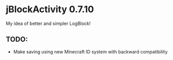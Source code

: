 jBlockActivity 0.7.10
==============

My idea of better and simpler LogBlock!

## TODO: 
* Make saving using new Minecraft ID system with backward compatibility